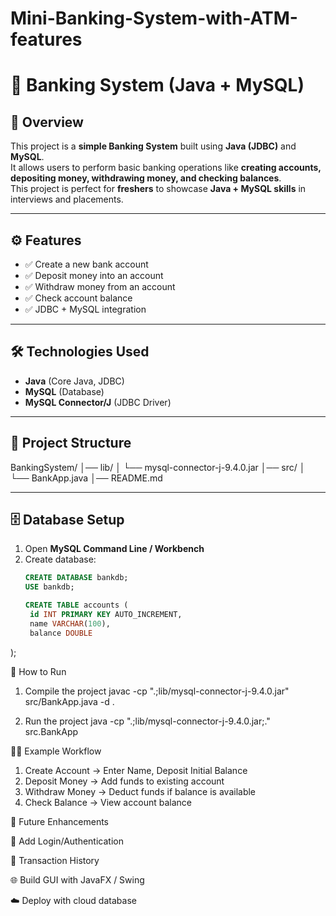# Mini-Banking-System-with-ATM-features

# 🏦 Banking System (Java + MySQL)

## 📌 Overview
This project is a **simple Banking System** built using **Java (JDBC)** and **MySQL**.  
It allows users to perform basic banking operations like **creating accounts, depositing money, withdrawing money, and checking balances**.  
This project is perfect for **freshers** to showcase **Java + MySQL skills** in interviews and placements.  

---

## ⚙️ Features
- ✅ Create a new bank account  
- ✅ Deposit money into an account  
- ✅ Withdraw money from an account  
- ✅ Check account balance  
- ✅ JDBC + MySQL integration  

---

## 🛠️ Technologies Used
- **Java** (Core Java, JDBC)  
- **MySQL** (Database)  
- **MySQL Connector/J** (JDBC Driver)  

---

## 📂 Project Structure
BankingSystem/
│── lib/
│ └── mysql-connector-j-9.4.0.jar
│── src/
│ └── BankApp.java
│── README.md


---

## 🗄️ Database Setup
1. Open **MySQL Command Line / Workbench**  
2. Create database:
   ```sql
   CREATE DATABASE bankdb;
   USE bankdb;

   CREATE TABLE accounts (
    id INT PRIMARY KEY AUTO_INCREMENT,
    name VARCHAR(100),
    balance DOUBLE
);

🚀 How to Run
1. Compile the project
   javac -cp ".;lib/mysql-connector-j-9.4.0.jar" src/BankApp.java -d .

2. Run the project
   java -cp ".;lib/mysql-connector-j-9.4.0.jar;." src.BankApp

🧑‍💻 Example Workflow

1. Create Account → Enter Name, Deposit Initial Balance  
2. Deposit Money → Add funds to existing account  
3. Withdraw Money → Deduct funds if balance is available  
4. Check Balance → View account balance


📌 Future Enhancements

🔑 Add Login/Authentication

📜 Transaction History

🌐 Build GUI with JavaFX / Swing

☁️ Deploy with cloud database


